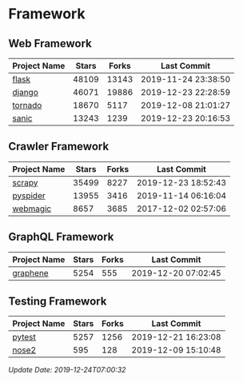 # Framework

## Web Framework

| Project Name | Stars | Forks | Last Commit |
| ------------ | ----- | ----- | ----------- |
| [flask](https://github.com/pallets/flask) | 48109 | 13143 | 2019-11-24 23:38:50 |
| [django](https://github.com/django/django) | 46071 | 19886 | 2019-12-23 22:28:59 |
| [tornado](https://github.com/tornadoweb/tornado) | 18670 | 5117 | 2019-12-08 21:01:27 |
| [sanic](https://github.com/huge-success/sanic) | 13243 | 1239 | 2019-12-23 20:16:53 |

## Crawler Framework

| Project Name | Stars | Forks | Last Commit |
| ------------ | ----- | ----- | ----------- |
| [scrapy](https://github.com/scrapy/scrapy) | 35499 | 8227 | 2019-12-23 18:52:43 |
| [pyspider](https://github.com/binux/pyspider) | 13955 | 3416 | 2019-11-14 06:16:04 |
| [webmagic](https://github.com/code4craft/webmagic) | 8657 | 3685 | 2017-12-02 02:57:06 |

## GraphQL Framework

| Project Name | Stars | Forks | Last Commit |
| ------------ | ----- | ----- | ----------- |
| [graphene](https://github.com/graphql-python/graphene) | 5254 | 555 | 2019-12-20 07:02:45 |

## Testing Framework

| Project Name | Stars | Forks | Last Commit |
| ------------ | ----- | ----- | ----------- |
| [pytest](https://github.com/pytest-dev/pytest) | 5257 | 1256 | 2019-12-21 16:23:08 |
| [nose2](https://github.com/nose-devs/nose2) | 595 | 128 | 2019-12-09 15:10:48 |

*Update Date: 2019-12-24T07:00:32*